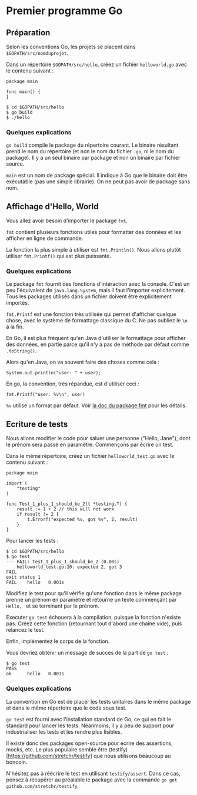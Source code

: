 # Premier programme Go

## Préparation

Selon les conventions Go, les projets se placent dans `$GOPATH/src/nomduprojet`.

Dans un répertoire `$GOPATH/src/hello`, créez un fichier `helloworld.go` avec le contenu suivant :

```
package main

func main() {
}
```


```
$ cd $GOPATH/src/hello
$ go build
$ ./hello
```

### Quelques explications

`go build` compile le package du répertoire courant. Le binaire résultant prend le nom du répertoire (et non le nom du fichier `.go`, ni le nom du package). Il y a un seul binaire par package et non un binaire par fichier source.

`main` est un nom de package spécial. Il indique à Go que le binaire doit être exécutable (pas une simple librairie). On ne peut pas avoir de package sans nom.

## Affichage d'Hello, World

Vous allez avoir besoin d'importer le package `fmt`.

`fmt` contient plusieurs fonctions utiles pour formatter des données et les afficher en ligne de commande.

La fonction la plus simple à utiliser est `fmt.Println()`. Nous allons plutôt utiliser `fmt.Printf()` qui est plus puissante.

### Quelques explications

Le package `fmt` fournit des fonctions d'intéraction avec la console. C'est un peu l'équivalent de `java.lang.System`, mais il faut l'importer explicitement. Tous les packages utilisés dans un fichier doivent être explicitement importés.

`fmt.Printf` est une fonction très utilisée qui permet d'afficher quelque chose, avec le système de formattage classique du C. Ne pas oubliez le `\n` à la fin.

En Go, il est plus fréquent qu'en Java d'utiliser le formattage pour afficher des données, en partie parce qu'il n'y a pas de méthode par défaut comme `.toString()`.

Alors qu'en Java, on va souvent faire des choses comme cela :
```
System.out.println("user: " + user);
```
En go, la convention, très répandue, est d'utiliser ceci :
```
fmt.Printf("user: %v\n", user)
```

`%v` utilise un format par défaut. Voir [la doc du package fmt](https://golang.org/pkg/fmt/) pour les détails.

## Ecriture de tests

Nous allons modifier le code pour saluer une personne ("Hello, Jane"), dont le prénom sera passé en paramètre. Commençons par écrire un test.

Dans le même répertoire, créez un fichier `helloworld_test.go` avec le contenu suivant :

```
package main

import (
	"testing"
)

func Test_1_plus_1_should_be_2(t *testing.T) {
	result := 1 + 2 // this will not work
	if result != 2 {
		t.Errorf("expected %v, got %v", 2, result)
	}
}
```

Pour lancer les tests :

```
$ cd $GOPATH/src/hello
$ go test
--- FAIL: Test_1_plus_1_should_be_2 (0.00s)
	helloworld_test.go:10: expected 2, got 3
FAIL
exit status 1
FAIL	hello	0.001s
```

Modifiez le test pour qu'il vérifie qu'une fonction dans le même package prenne un prénom en paramètre et retourne un texte commençant par `Hello, ` et se terminant par le prénom.

Executer `go test` échouera à la compilation, puisque la fonction n'existe pas. Créez cette fonction (retournant tout d'abord une chaîne vide), puis relancez le test.

Enfin, implémentez le corps de la fonction.

Vous devriez obtenir un message de succès de la part de `go test` :

```
$ go test
PASS
ok  	hello	0.001s
```

### Quelques explications

La convention en Go est de placer les tests unitaires dans le même package et dans le même répertoire que le code sous test.

`go test` est fourni avec l'installation standard de Go, ce qui en fait le standard pour lancer les tests. Néanmoins, il y a peu de support pour industrialiser les tests et les rendre plus lisibles.

Il existe donc des packages open-source pour écrire des assertions, mocks, etc. Le plus populaire semble être (testify)[https://github.com/stretchr/testify] que nous utilisons beaucoup au boncoin.

N'hésitez pas à réécrire le test en utilisant `testify/assert`. Dans ce cas, pensez à récupérer au préalable le package avec la commande `go get github.com/stretchr/testify`.